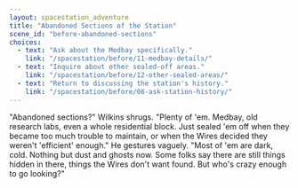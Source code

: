 ```yaml
---
layout: spacestation_adventure
title: "Abandoned Sections of the Station"
scene_id: "before-abandoned-sections"
choices:
  - text: "Ask about the Medbay specifically."
    link: "/spacestation/before/11-medbay-details/"
  - text: "Inquire about other sealed-off areas."
    link: "/spacestation/before/12-other-sealed-areas/"
  - text: "Return to discussing the station's history."
    link: "/spacestation/before/08-ask-station-history/"
---
```


"Abandoned sections?" Wilkins shrugs. "Plenty of 'em. Medbay, old research labs, even a whole residential block. Just sealed 'em off when they became too much trouble to maintain, or when the Wires decided they weren't 'efficient' enough." He gestures vaguely. "Most of 'em are dark, cold. Nothing but dust and ghosts now. Some folks say there are still things hidden in there, things the Wires don't want found. But who's crazy enough to go looking?"

